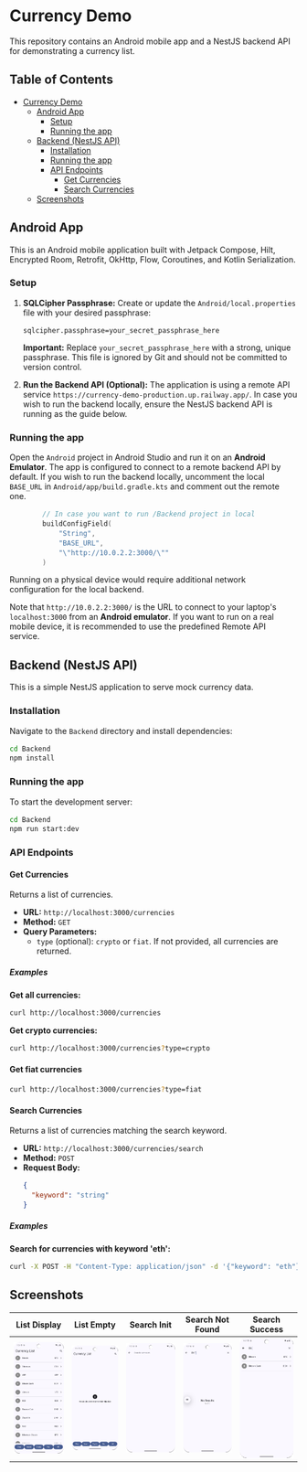 # Currency Demo

This repository contains an Android mobile app and a NestJS backend API for demonstrating a currency list.

## Table of Contents

- [Currency Demo](#currency-demo)
  - [Android App](#android-app)
    - [Setup](#setup)
    - [Running the app](#running-the-app)
  - [Backend (NestJS API)](#backend-nestjs-api)
    - [Installation](#installation)
    - [Running the app](#running-the-app-1)
    - [API Endpoints](#api-endpoints)
      - [Get Currencies](#get-currencies)
      - [Search Currencies](#search-currencies)
  - [Screenshots](#screenshots)

## Android App

This is an Android mobile application built with Jetpack Compose, Hilt, Encrypted Room, Retrofit, OkHttp, Flow, Coroutines, and Kotlin Serialization.

### Setup

1.  **SQLCipher Passphrase:**
    Create or update the `Android/local.properties` file with your desired passphrase:

    ```properties
    sqlcipher.passphrase=your_secret_passphrase_here
    ```

    **Important:** Replace `your_secret_passphrase_here` with a strong, unique passphrase. This file is ignored by Git and should not be committed to version control.

2.  **Run the Backend API (Optional):**
    The application is using a remote API service `https://currency-demo-production.up.railway.app/`. In case you wish to run the backend locally, ensure the NestJS backend API is running as the guide below.

### Running the app

Open the `Android` project in Android Studio and run it on an **Android Emulator**. The app is configured to connect to a remote backend API by default. If you wish to run the backend locally, uncomment the local `BASE_URL` in `Android/app/build.gradle.kts` and comment out the remote one.

```kotlin
        // In case you want to run /Backend project in local
        buildConfigField(
            "String",
            "BASE_URL",
            "\"http://10.0.2.2:3000/\""
        )
```

Running on a physical device would require additional network configuration for the local backend.

Note that `http://10.0.2.2:3000/` is the URL to connect to your laptop's `localhost:3000` from an **Android emulator**. If you want to run on a real mobile device, it is recommended to use the predefined Remote API service.

## Backend (NestJS API)

This is a simple NestJS application to serve mock currency data.

### Installation

Navigate to the `Backend` directory and install dependencies:

```bash
cd Backend
npm install
```

### Running the app

To start the development server:

```bash
cd Backend
npm run start:dev
```

### API Endpoints

#### Get Currencies

Returns a list of currencies.

-   **URL:** `http://localhost:3000/currencies`
-   **Method:** `GET`
-   **Query Parameters:**
    -   `type` (optional): `crypto` or `fiat`. If not provided, all currencies are returned.

##### Examples

**Get all currencies:**

```bash
curl http://localhost:3000/currencies
```

**Get crypto currencies:**

```bash
curl http://localhost:3000/currencies?type=crypto
```

#### Get fiat currencies

```bash
curl http://localhost:3000/currencies?type=fiat
```

#### Search Currencies

Returns a list of currencies matching the search keyword.

-   **URL:** `http://localhost:3000/currencies/search`
-   **Method:** `POST`
-   **Request Body:**
    ```json
    {
      "keyword": "string"
    }
    ```

##### Examples

**Search for currencies with keyword 'eth':**

```bash
curl -X POST -H "Content-Type: application/json" -d '{"keyword": "eth"}' http://localhost:3000/currencies/search
```

## Screenshots

| List Display | List Empty | Search Init | Search Not Found | Search Success |
| :---: | :---: | :---: | :---: | :---: |
| ![Screen_List_Display](Resources/Screen_List_Display.png) | ![Screen_List_Empty](Resources/Screen_List_Empty.png) | ![Screen_Search_Init](Resources/Screen_Search_Init.png) | ![Screen_Search_Not_Found](Resources/Screen_Search_Not_Found.png) | ![Screen_Search_Success](Resources/Screen_Search_Success.png) |
